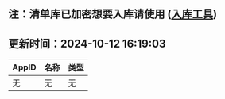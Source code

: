## 注：清单库已加密想要入库请使用 ([入库工具](https://github.com/BlankTMing/ManifestAutoUpdate/releases))

## 更新时间：2024-10-12 16:19:03
| AppID | 名称 | 类型  |
| :-------------------- | :----------------------------- | :----------- |
| 无 | 无 | 无 |
